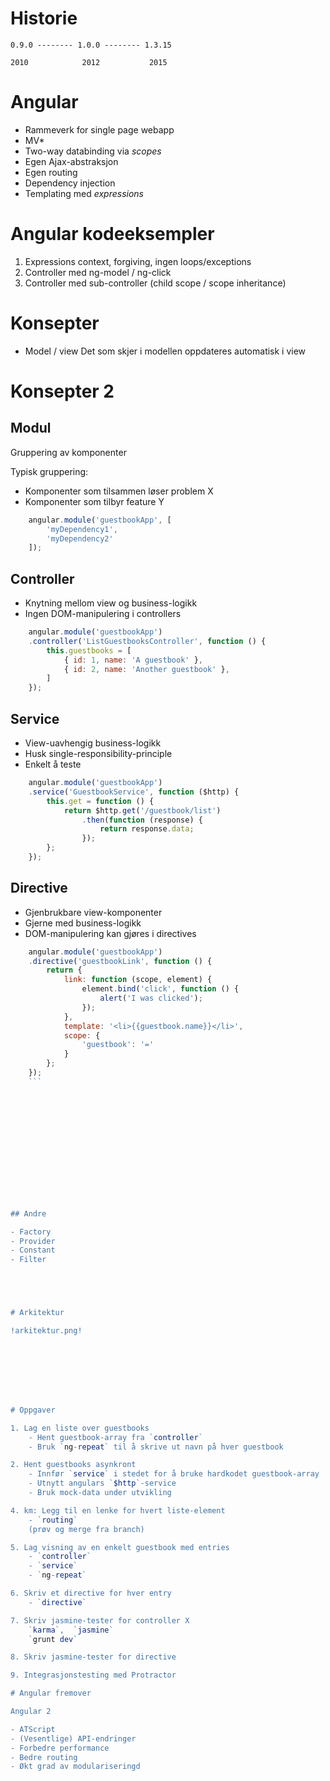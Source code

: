 # Historie

    0.9.0 -------- 1.0.0 -------- 1.3.15

    2010            2012           2015
















# Angular

- Rammeverk for single page webapp
- MV*
- Two-way databinding via _scopes_
- Egen Ajax-abstraksjon
- Egen routing
- Dependency injection
- Templating med _expressions_













# Angular kodeeksempler

1. Expressions
    context, forgiving, ingen loops/exceptions
2. Controller med ng-model / ng-click
3. Controller med sub-controller (child scope / scope inheritance)













# Konsepter

- Model / view
    Det som skjer i modellen oppdateres automatisk i view









# Konsepter 2

## Modul

Gruppering av komponenter

Typisk gruppering:

- Komponenter som tilsammen løser problem X
- Komponenter som tilbyr feature Y

```javascript
    angular.module('guestbookApp', [
        'myDependency1',
        'myDependency2'
    ]);
```

## Controller

- Knytning mellom view og business-logikk
- Ingen DOM-manipulering i controllers

```javascript
    angular.module('guestbookApp')
    .controller('ListGuestbooksController', function () {
        this.guestbooks = [
            { id: 1, name: 'A guestbook' },
            { id: 2, name: 'Another guestbook' },
        ]
    });
```

## Service

- View-uavhengig business-logikk
- Husk single-responsibility-principle
- Enkelt å teste

```javascript
    angular.module('guestbookApp')
    .service('GuestbookService', function ($http) {
        this.get = function () {
            return $http.get('/guestbook/list')
                .then(function (response) {
                    return response.data;
                });
        };
    });
```

## Directive

- Gjenbrukbare view-komponenter
- Gjerne med business-logikk
- DOM-manipulering kan gjøres i directives

```javascript
    angular.module('guestbookApp')
    .directive('guestbookLink', function () {
        return {
            link: function (scope, element) {
                element.bind('click', function () {
                    alert('I was clicked');
                });
            },
            template: '<li>{{guestbook.name}}</li>',
            scope: {
                'guestbook': '='
            }
        };
    });
    ```














## Andre

- Factory
- Provider
- Constant
- Filter





# Arkitektur

!arkitektur.png!








# Oppgaver

1. Lag en liste over guestbooks
    - Hent guestbook-array fra `controller`
    - Bruk `ng-repeat` til å skrive ut navn på hver guestbook

2. Hent guestbooks asynkront
    - Innfør `service` i stedet for å bruke hardkodet guestbook-array
    - Utnytt angulars `$http`-service
    - Bruk mock-data under utvikling

4. km: Legg til en lenke for hvert liste-element
    - `routing`
    (prøv og merge fra branch)

5. Lag visning av en enkelt guestbook med entries
    - `controller`
    - `service`
    - `ng-repeat`

6. Skriv et directive for hver entry
    - `directive`

7. Skriv jasmine-tester for controller X
    `karma`,  `jasmine`
    `grunt dev`

8. Skriv jasmine-tester for directive

9. Integrasjonstesting med Protractor

# Angular fremover

Angular 2

- ATScript
- (Vesentlige) API-endringer
- Forbedre performance
- Bedre routing
- Økt grad av modulariseringd
